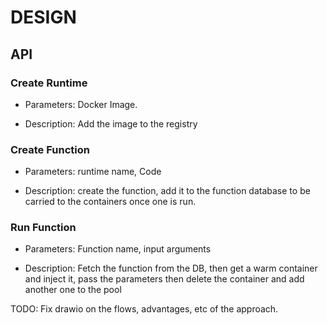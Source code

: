 # DESIGN

## API

### Create Runtime

* Parameters: Docker Image.

* Description: Add the image to the registry

### Create Function

* Parameters: runtime name, Code

* Description: create the function, add it to the function database to be carried to the containers once one is run.

### Run Function

* Parameters: Function name, input arguments

* Description: Fetch the function from the DB, then get a warm container and inject it, pass the parameters then delete the container and add another one to the pool

TODO: Fix drawio on the flows, advantages, etc of the approach.